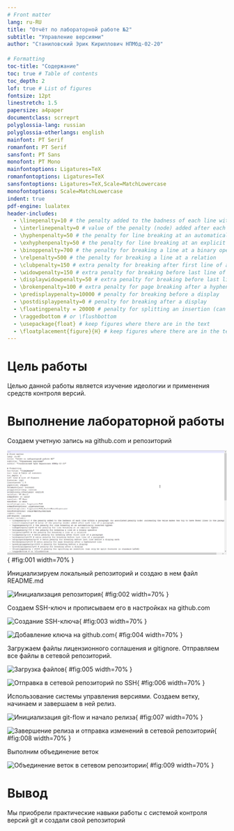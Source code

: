 ```yaml
---
# Front matter
lang: ru-RU
title: "Отчёт по лабораторной работе №2"
subtitle: "Управление версиями"
author: "Станиловский Эрик Кириллович НПМбд-02-20"

# Formatting
toc-title: "Содержание"
toc: true # Table of contents
toc_depth: 2
lof: true # List of figures
fontsize: 12pt
linestretch: 1.5
papersize: a4paper
documentclass: scrreprt
polyglossia-lang: russian
polyglossia-otherlangs: english
mainfont: PT Serif
romanfont: PT Serif
sansfont: PT Sans
monofont: PT Mono
mainfontoptions: Ligatures=TeX
romanfontoptions: Ligatures=TeX
sansfontoptions: Ligatures=TeX,Scale=MatchLowercase
monofontoptions: Scale=MatchLowercase
indent: true
pdf-engine: lualatex
header-includes:
  - \linepenalty=10 # the penalty added to the badness of each line within a paragraph (no associated penalty node) Increasing the value makes tex try to have fewer lines in the paragraph.
  - \interlinepenalty=0 # value of the penalty (node) added after each line of a paragraph.
  - \hyphenpenalty=50 # the penalty for line breaking at an automatically inserted hyphen
  - \exhyphenpenalty=50 # the penalty for line breaking at an explicit hyphen
  - \binoppenalty=700 # the penalty for breaking a line at a binary operator
  - \relpenalty=500 # the penalty for breaking a line at a relation
  - \clubpenalty=150 # extra penalty for breaking after first line of a paragraph
  - \widowpenalty=150 # extra penalty for breaking before last line of a paragraph
  - \displaywidowpenalty=50 # extra penalty for breaking before last line before a display math
  - \brokenpenalty=100 # extra penalty for page breaking after a hyphenated line
  - \predisplaypenalty=10000 # penalty for breaking before a display
  - \postdisplaypenalty=0 # penalty for breaking after a display
  - \floatingpenalty = 20000 # penalty for splitting an insertion (can only be split footnote in standard LaTeX)
  - \raggedbottom # or \flushbottom
  - \usepackage{float} # keep figures where there are in the text
  - \floatplacement{figure}{H} # keep figures where there are in the text
---
```


# Цель работы

Целью данной работы является изучение идеологии и применения средств контроля версий.

# Выполнение лабораторной работы

Создаем учетную запись на github.com и репозиторий

![Создание репозитория](image/01.png){ #fig:001 width=70% }

Инициализируем локальный репозиторий и создаю в нем файл README.md

![Инициализация репозитория](image/02.png){ #fig:002 width=70% }

Создаем SSH-ключ и прописываем его в настройках на github.com

![Создание SSH-ключа](image/03.png){ #fig:003 width=70% }

![Добавление ключа на github.com ](image/04.png){ #fig:004 width=70% }

Загружаем файлы лицензионного соглашения и gitignore. Отправляем все файлы в сетевой репозиторий.

![Загрузка файлов](image/05.png){ #fig:005 width=70% }

![Отправка в сетевой репозиторий по SSH](image/06.png){ #fig:006 width=70% }

Использование системы управления версиями. Создаем ветку, начинаем и завершаем в ней релиз.

![Инициализация git-flow и начало релиза](image/07.png){ #fig:007 width=70% }

![Завершение релиза и отправка изменений в сетевой репозиторий](image/08.png){ #fig:008 width=70% }

Выполним объединение веток

![Объединение веток в сетевом репозитории](image/09.png){ #fig:009 width=70% }

# Вывод

Мы приобрели практические навыки работы с системой контроля версий git и создали свой репозиторий